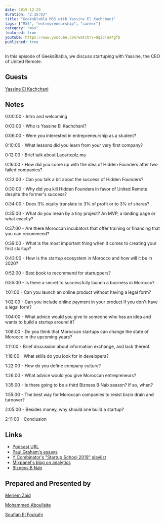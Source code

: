 ```yaml
---
date: 2019-12-29
duration: "2:18:03"
title: "Geeksblabla MSS with Yassine El Kachchani"
tags: ["MSS", "entrepreneurship", "career"]
category: "mss"
featured: true
youtube: https://www.youtube.com/watch?v=QqicTaX4gfU
published: true
---
```


In this episode of GeeksBlabla, we discuss startuping with Yassine, the CEO of United Remote.

## Guests

[Yassine El Kachchani](https://www.facebook.com/kachchani)

## Notes

0:00:00 - Intro and welcoming

0:03:00 - Who is Yassine El Kachchani?

0:06:00 - Were you interested in entrepreneurship as a student?

0:10:00 - What lessons did you learn from your very first company?

0:12:00 - Brief talk about Lacarteplz.ma

0:16:00 - How did you come up with the idea of Hidden Founders after two failed companies?

0:22:00 - Can you talk a bit about the success of Hidden Founders?

0:30:00 - Why did you kill Hidden Founders in favor of United Remote despite the former's success?

0:34:00 - Does 3% equity translate to 3% of profit or to 3% of shares?

0:35:00 - What do you mean by a tiny project? An MVP, a landing page or what exactly?

0:37:00 - Are there Moroccan incubators that offer training or financing that you can recommend?

0:39:00 - What is the most important thing when it comes to creating your first startup?

0:43:00 - How is the startup ecosystem in Morocco and how will it be in 2020?

0:52:00 - Best book to recommend for startuppers?

0:55:00 - Is there a secret to successfully launch a business in Morocco?

1:01:00 - Can you launch an online product without having a legal form?

1:02:00 - Can you include online payment in your product if you don't have a legal form?

1:04:00 - What advice would you give to someone who has an idea and wants to build a startup around it?

1:08:00 - Do you think that Moroccan startups can change the state of Morocco in the upcoming years?

1:11:00 - Brief discussion about information exchange, and lack thereof.

1:18:00 - What skills do you look for in developers?

1:22:00 - How do you define company culture?

1:26:00 - What advice would you give Moroccan entrepreneurs?

1:35:00 - Is there going to be a third Bizness B Nab season? If so, when?

1:55:00 - The best way for Moroccan companies to resist brain drain and turnover?

2:05:00 - Besides money, why should one build a startup?

2:11:00 - Conclusion

## Links

- [Podcast URL](https://www.facebook.com/sfoukahi/videos/2770524023008256/)
- [Paul Graham's essays](http://www.paulgraham.com/articles.html)
- [Y Combinator's "Startup School 2019" playlist](https://www.youtube.com/playlist?list=PLQ-uHSnFig5OMuEYI4rnNz08BIHxhxdHG)
- [Mixpanel's blog on analytics](https://mixpanel.com/blog/)
- [Bizness B Nab](https://www.youtube.com/channel/UC_bxddqRoU6xWe1H5i4qfOg)

## Prepared and Presented by

[Meriem Zaid](https://twitter.com/_iMeriem)

[Mohammed Aboullaite](https://twitter.com/laytoun)

[Soufian El Foukahi](https://twitter.com/soufyanAI)
